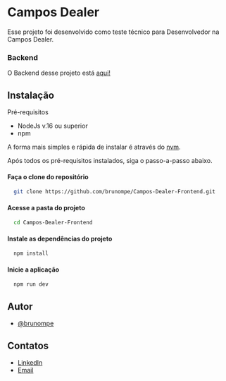 # Campos Dealer

Esse projeto foi desenvolvido como teste técnico para Desenvolvedor na Campos Dealer.

### Backend

O Backend desse projeto está [aqui!](https://github.com/brunompe/Campos-Dealer-Backend)

## Instalação

Pré-requisitos

- NodeJs v.16 ou superior
- npm

A forma mais simples e rápida de instalar é através do [nvm](https://github.com/nvm-sh/nvm).

Após todos os pré-requisitos instalados, siga o passo-a-passo abaixo.

#### Faça o clone do repositório

```bash
  git clone https://github.com/brunompe/Campos-Dealer-Frontend.git
```

#### Acesse a pasta do projeto

```bash
  cd Campos-Dealer-Frontend
```

#### Instale as dependências do projeto

```bash
  npm install
```

#### Inicie a aplicação

```bash
  npm run dev
```

## Autor

- [@brunompe](https://www.github.com/brunompe)

## Contatos

- [LinkedIn](https://www.linkedin.com/in/brunompe/)
- [Email](brunompe@gmail.com)
